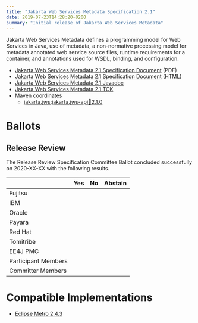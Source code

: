 ```yaml
---
title: "Jakarta Web Services Metadata Specification 2.1"
date: 2019-07-23T14:28:20+0200
summary: "Initial release of Jakarta Web Services Metadata"
---
```

Jakarta Web Services Metadata defines a programming model for Web Services in Java,
use of metadata, a non-normative processing model for metadata annotated web service
source files, runtime requirements for a container, and annotations used for WSDL,
binding, and configuration.

* [Jakarta Web Services Metadata 2.1 Specification Document](./jakarta.jws-spec-2.1.pdf) (PDF)
* [Jakarta Web Services Metadata 2.1 Specification Document](./jakarta.jws-spec-2.1.html) (HTML)
* [Jakarta Web Services Metadata 2.1 Javadoc](./apidocs/index.html?overview-summary.html)
* [Jakarta Web Services Metadata 2.1 TCK](http://download.eclipse.org/ee4j/jakartaee-tck/jakartaee8-eftl/promoted/eclipse-xml-ws-tck-2.3.0.zip)
* Maven coordinates
  * [jakarta.jws:jakarta.jws-api:jar:2.1.0](https://search.maven.org/artifact/jakarta.jws/jakarta.jws-api/2.1.0/jar)

# Ballots

## Release Review

The Release Review Specification Committee Ballot concluded successfully on 2020-XX-XX with the following results.

|                       |  Yes    | No      | Abstain  |
|-----------------------|---------|---------|----------|
|Fujitsu                |         |         |          |
|IBM                    |         |         |          |
|Oracle                 |         |         |          |
|Payara                 |         |         |          |
|Red Hat                |         |         |          |
|Tomitribe              |         |         |          |
|EE4J PMC               |         |         |          |
|Participant Members    |         |         |          |
|Committer Members      |         |         |          |


# Compatible Implementations

* [Eclipse Metro 2.4.3](https://eclipse-ee4j.github.io/metro-wsit/)
